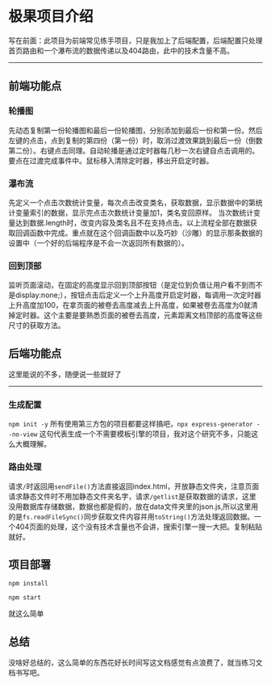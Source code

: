 # 极果项目介绍

写在前面：此项目为前端常见练手项目，只是我加上了后端配置，后端配置只处理首页路由和一个瀑布流的数据传递以及404路由，此中的技术含量不高。

---

## 前端功能点

### 轮播图

先动态复制第一份轮播图和最后一份轮播图，分别添加到最后一份和第一份。然后左键的点击，点到复制的第四份（第一份）时，取消过渡效果跳到最后一份（倒数第二份）。右键点击同理。自动轮播是通过定时器每几秒一次右键自点击调用的。要点在过渡完成事件中。鼠标移入清除定时器，移出开启定时器。

### 瀑布流

先定义一个点击次数统计变量，每次点击改变类名，获取数据，显示数据中的第统计变量索引的数据，显示完点击次数统计变量加1，类名变回原样。	当次数统计变量达到数据.length时，改变内容及类名且不在支持点击。以上流程全部在数据获取回调函数中完成。重点就在这个回调函数中以及巧妙（沙雕）的显示那条数据的设置中（一个好的后端程序是不会一次返回所有数据的）。

### 回到顶部

监听页面滚动，在固定的高度显示回到顶部按钮（是定位到负值让用户看不到而不是display:none;），按钮点击后定义一个上升高度开启定时器，每调用一次定时器上升高度加100，在拿页面的被卷去高度减去上升高度，如果被卷去高度为0就清掉定时器。这个主要是要熟悉页面的被卷去高度，元素距离文档顶部的高度等这些尺寸的获取方法。

## 后端功能点

这里能说的不多，随便说一些就好了

-------

### 生成配置

`npm init -y` 所有使用第三方包的项目都要这样搞吧，`npx express-generator --no-view`  这句代表生成一个不需要模板引擎的项目，我对这个研究不多，只能这么大概理解。

### 路由处理

请求`/`时返回用`sendFile()`方法直接返回index.html，开放静态文件夹，注意页面请求静态文件时不用加静态文件夹名字，请求`/getlist`是获取数据的请求，这里没用数据库存储数据，数据也都是假的，放在data文件夹里的json.js,所以这里用的是`fs.readFileSync()`同步获取文件内容并用`toString()`方法处理返回数据。一个404页面的处理，这个没有技术含量也不会讲，搜索引擎一搜一大把。复制粘贴就好。

## 项目部署

`npm install`

`npm start `

就这么简单

## 总结

没啥好总结的，这么简单的东西花好长时间写这文档感觉有点浪费了，就当练习文档书写吧。

